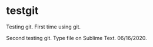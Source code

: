 # testgit
Testing git.  First time using git.

Second testing git.  Type file on Sublime Text.  06/16/2020.